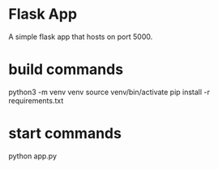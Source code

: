 # Flask App

A simple flask app that hosts on port 5000.

# build commands 
python3 -m venv venv
source venv/bin/activate
pip install -r requirements.txt


# start commands
python app.py